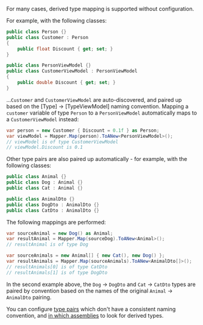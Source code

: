 For many cases, derived type mapping is supported without configuration.

For example, with the following classes:

```csharp
public class Person {}
public class Customer : Person
{
    public float Discount { get; set; }
}

public class PersonViewModel {}
public class CustomerViewModel : PersonViewModel
{
    public double Discount { get; set; }
}
```

...`Customer` and `CustomerViewModel` are auto-discovered, and paired up based on the [Type] -> [TypeViewModel] naming convention.
Mapping a `customer` variable of type `Person` to a `PersonViewModel` automatically maps to a `CustomerViewModel` instead:

```csharp
var person = new Customer { Discount = 0.1f } as Person;
var viewModel = Mapper.Map(person).ToANew<PersonViewModel>();
// viewModel is of type CustomerViewModel
// viewModel.Discount is 0.1
```

Other type pairs are also paired up automatically - for example, with the following classes:

```csharp
public class Animal {}
public class Dog : Animal {}
public class Cat : Animal {}

public class AnimalDto {}
public class DogDto : AnimalDto {}
public class CatDto : AnimalDto {}
```

The following mappings are performed:

```csharp
var sourceAnimal = new Dog() as Animal;
var resultAnimal = Mapper.Map(sourceDog).ToANew<Animal>();
// resultAnimal is of type Dog

var sourceAnimals = new Animal[] { new Cat(), new Dog() };
var resultAnimals = Mapper.Map(sourceAnimals).ToANew<AnimalDto[]>();
// resultAnimals[0] is of type CatDto
// resultAnimals[1] is of type DogDto
```

In the second example above, the `Dog` -> `DogDto` and `Cat` -> `CatDto` types are paired by convention based on the names of the original 
`Animal` -> `AnimalDto` pairing.

You can configure [type pairs](/configuration/Pairing-Derived-Types) which don't have a consistent naming 
convention, and [in which assemblies](/configuration/Assembly-Scanning) to look for derived types.